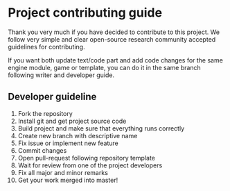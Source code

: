 # Project contributing guide

Thank you very much if you have decided to contribute to this project. We follow very simple and clear open-source
research community accepted guidelines for contributing.

If you want both update text/code part and add code changes for the same engine module, game or template, you can do it
in the same branch following writer and developer guide.

## Developer guideline

1. Fork the repository
2. Install git and get project source code
3. Build project and make sure that everything runs correctly
4. Create new branch with descriptive name
5. Fix issue or implement new feature
6. Commit changes
7. Open pull-request following repository template
8. Wait for review from one of the project developers
9. Fix all major and minor remarks
10. Get your work merged into master!